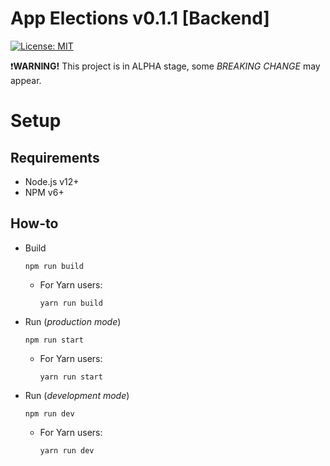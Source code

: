 # App Elections v0.1.1 [Backend]

[![License: MIT](https://img.shields.io/badge/License-MIT-blue.svg)](https://opensource.org/licenses/MIT)

❗️**WARNING!** This project is in ALPHA stage, some _BREAKING CHANGE_ may appear.

# Setup

## Requirements

- Node.js v12+
- NPM v6+

## How-to

- Build
  ```
  npm run build
  ```
  - For Yarn users:
    ```
    yarn run build
    ```
- Run (_production mode_)
  ```
  npm run start
  ```
  - For Yarn users:
    ```
    yarn run start
    ```
- Run (_development mode_)
  ```
  npm run dev
  ```
  - For Yarn users:
    ```
    yarn run dev
    ```
